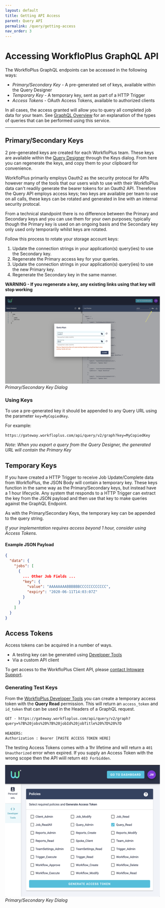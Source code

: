 ```yaml
---
layout: default
title: Getting API Access
parent: Query API
permalink: /query/getting-access
nav_order: 3
---
```


# Accessing WorkfloPlus GraphQL API

The WorkfloPlus GraphQL endpoints can be accessed in the following ways:

- *Primary/Secondary Key* - A pre-generated set of keys, available within the Query Designer
- *Temporary Key* - A temporary key, sent as part of a HTTP Trigger
- *Access Tokens* - OAuth Access Tokens, available to authorized clients

In all cases, the access granted will allow you to query all completed job data for your team.
See [GraphQL Overview](graphql-overview) for an explanation of the types of queries that can be performed using this service.

---

## Primary/Secondary Keys

2 pre-generated keys are created for each WorkfloPlus team.
These keys are available within the [Query Designer](https://dashboard.workfloplus.com/query) through the Keys dialog.
From here you can regenerate the keys, and copy them to your clipboard for convenience.

WorkfloPlus primarily employs Oauth2 as the security protocal for APIs however many of the tools that our users wish to use with their WorkfloPlus data can't readily generate the bearer tokens for an Oauth2 API. Therefore the Query API employs access keys; two keys are available per team to use on all calls, these keys can be rotated and generated in line with an internal security protocal.

From a technical standpoint there is no difference between the Primary and Secondary keys and you can use them for your own purposes; typically though the Primary key is used on an ongoing basis and the Secondary key only used only temporarily whilst keys are rotated.

Follow this process to rotate your storage account keys:

1. Update the connection strings in your application(s) query(ies) to use the Secondary key.
2. Regenerate the Primary access key for your queries.
3. Update the connection strings in your application(s) query(ies) to use the new Primary key.
4. Regenerate the Secondary key in the same manner.

**WARNING - If you regenerate a key, any existing links using that key will stop working**

![WorkfloPlus Query Designer - Key Generator](assets/query-designer-keys.png)
*Primary/Secondary Key Dialog*

### Using Keys

To use a pre-generated key it should be appended to any Query URL using the parameter `key=MyCopiedKey`.

For example:

`https://gateway.workfloplus.com/api/query/v2/graph?key=MyCopiedKey`

*Note: When you export a query from the Query Designer, the generated URL will contain the Primary Key*

## Temporary Keys

If you have created a HTTP Trigger to receive Job Update/Complete data from WorkfloPlus, the JSON Body will contain a temporary key.
These keys function in the same way as the Primary/Secondary keys, but instead have a 1 hour lifecycle.
Any system that responds to a HTTP Trigger can extract the key from the JSON payload and then use that key to make queries against the GraphQL Endpoint.

As with the Primary/Secondary Keys, the temporary key can be appended to the query string.

*If your implementation requires access beyond 1 hour, consider using Access Tokens.*

#### Example JSON Payload

```json
{
  "data": {
    "jobs": [
      {
        ... Other Job Fields ...
        "key": {
          "value": "AAAAAAAABBBBBBCCCCCCCCCCCC",
          "expiry": "2020-06-11T14:03:07Z"
        }
      }
    ]
  }
}
```

## Access Tokens

Access tokens can be acquired in a number of ways.

- A testing key can be generated using [Developer Tools](https://accounts.workfloplus.com/manage/dev)
- Via a custom API client

To get access to the WorkfloPlus Client API, please [contact Intoware Support](mailto:support@intoware.com).

### Generating Test Keys

From the [WorkfloPlus Developer Tools](https://accounts.workfloplus.com/manage/dev) you can create a temporary access token with the **Query Read** permission.
This will return an `access_token` and `id_token` that can be used in the Headers of a GraphQL request.

```
GET - https://gateway.workfloplus.com/api/query/v2/graph?query=%7B%20jobs%20%7B%20jobId%20jobTitle%20%7D%20%7D

HEADERS:
Authorization : Bearer [PASTE ACCESS TOKEN HERE]
```

The testing Access Tokens comes with a 1hr lifetime and will return a `401 Unauthorized` error when expired.
If you supply an Access Token with the wrong scope then the API wiill return `403 Forbidden`.

![WorkfloPlus Query Designer - Key Generator](assets/dev-tools.png)
*Primary/Secondary Key Dialog*